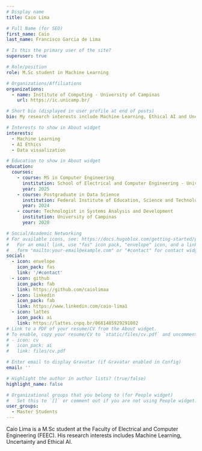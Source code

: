```yaml
---
# Display name
title: Caio Lima

# Full Name (for SEO)
first_name: Caio
last_name: Francisco Garcia de Lima

# Is this the primary user of the site?
superuser: true

# Role/position
role: M.Sc student in Machine Learning

# Organizations/Affiliations
organizations:
  - name: Institute of Computing - University of Campinas
    url: https://ic.unicamp.br/

# Short bio (displayed in user profile at end of posts)
bio: My research interests include Machine Learning, Ethical AI and Uncertainty.

# Interests to show in About widget
interests:
  - Machine Learning
  - AI Ethics
  - Data visualization

# Education to show in About widget
education:
  courses:
    - course: MS in Computer Engineering
      institution: School of Electrical and Computer Engineering - University of Campinas
      year: 2025
    - course: Postgraduate in Data Science
      institution: Federal Institute of Education, Science and Technology of São Paulo - IFSP
      year: 2024
    - course: Technologist in Systems Analysis and Development
      institution: University of Campinas
      year: 2020

# Social/Academic Networking
# For available icons, see: https://docs.hugoblox.com/getting-started/page-builder/#icons
#   For an email link, use "fas" icon pack, "envelope" icon, and a link in the
#   form "mailto:your-email@example.com" or "#contact" for contact widget.
social:
  - icon: envelope
    icon_pack: fas
    link: '/#contact'
  - icon: github
    icon_pack: fab
    link: https://github.com/caiolimaa
  - icon: linkedin
    icon_pack: fab
    link: https://www.linkedin.com/caio-lima1
  - icon: lattes
    icon_pack: ai
    link: https://lattes.cnpq.br/0681485929291002
# Link to a PDF of your resume/CV from the About widget.
# To enable, copy your resume/CV to `static/files/cv.pdf` and uncomment the lines below.
# - icon: cv
#   icon_pack: ai
#   link: files/cv.pdf

# Enter email to display Gravatar (if Gravatar enabled in Config)
email: ''

# Highlight the author in author lists? (true/false)
highlight_name: false

# Organizational groups that you belong to (for People widget)
#   Set this to `[]` or comment out if you are not using People widget.
user_groups:
  - Master Students
---
```


Caio Lima is a M.Sc student at the Faculty of Electrical and Computer Engineering (FEEC). His research interests includes Machine Learning, Uncertainty and Ethical AI.
